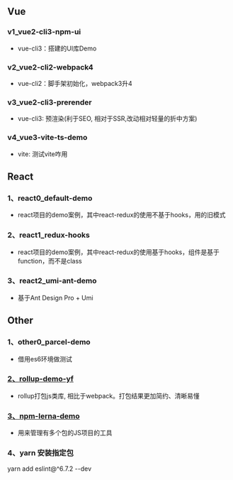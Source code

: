 
## Vue

### v1_vue2-cli3-npm-ui

* vue-cli3：搭建的UI库Demo


### v2_vue2-cli2-webpack4

* vue-cli2：脚手架初始化，webpack3升4


### v3_vue2-cli3-prerender

* vue-cli3: 预渲染(利于SEO, 相对于SSR,改动相对轻量的折中方案)


### v4_vue3-vite-ts-demo

* vite: 测试vite咋用


## React

### 1、react0_default-demo

* react项目的demo案例，其中react-redux的使用不基于hooks，用的旧模式

### 2、react1_redux-hooks

* react项目的demo案例，其中react-redux的使用基于hooks，组件是基于function，而不是class

### 3、react2_umi-ant-demo

* 基于Ant Design Pro + Umi


## Other

### 1、other0_parcel-demo

* 借用es6环境做测试


### [2、rollup-demo-yf](https://gitee.com/Tibooyang/rollup-demo-yf)

* rollup打包js类库, 相比于webpack。打包结果更加简约、清晰易懂

### [3、npm-lerna-demo](https://gitee.com/Tibooyang/npm-lerna-demo)

* 用来管理有多个包的JS项目的工具

### 4、yarn 安装指定包

yarn add eslint@^6.7.2 --dev
